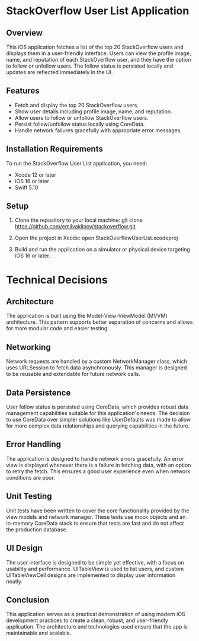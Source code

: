 # StackOverflow User List Application

## Overview
This iOS application fetches a list of the top 20 StackOverflow users and displays them in a user-friendly interface. Users can view the profile image, name, and reputation of each StackOverflow user, and they have the option to follow or unfollow users. The follow status is persisted locally and updates are reflected immediately in the UI.

## Features
- Fetch and display the top 20 StackOverflow users.
- Show user details including profile image, name, and reputation.
- Allow users to follow or unfollow StackOverflow users.
- Persist follow/unfollow status locally using CoreData.
- Handle network failures gracefully with appropriate error messages.

## Installation Requirements
To run the StackOverflow User List application, you need:

- Xcode 12 or later
- iOS 16 or later
- Swift 5.10

## Setup
1. Clone the repository to your local machine:
git clone https://github.com/emilvaklinov/stackoverflow.git

2. Open the project in Xcode:
open StackOverflowUserList.xcodeproj

3. Build and run the application on a simulator or physical device targeting iOS 16 or later.

# Technical Decisions
## Architecture
The application is built using the Model-View-ViewModel (MVVM) architecture. This pattern supports better separation of concerns and allows for more modular code and easier testing.

## Networking
Network requests are handled by a custom NetworkManager class, which uses URLSession to fetch data asynchronously. This manager is designed to be reusable and extendable for future network calls.

## Data Persistence
User follow status is persisted using CoreData, which provides robust data management capabilities suitable for this application's needs. The decision to use CoreData over simpler solutions like UserDefaults was made to allow for more complex data relationships and querying capabilities in the future.

## Error Handling
The application is designed to handle network errors gracefully. An error view is displayed whenever there is a failure in fetching data, with an option to retry the fetch. This ensures a good user experience even when network conditions are poor.

## Unit Testing
Unit tests have been written to cover the core functionality provided by the view models and network manager. These tests use mock objects and an in-memory CoreData stack to ensure that tests are fast and do not affect the production database.

## UI Design
The user interface is designed to be simple yet effective, with a focus on usability and performance. UITableView is used to list users, and custom UITableViewCell designs are implemented to display user information neatly.

## Conclusion
This application serves as a practical demonstration of using modern iOS development practices to create a clean, robust, and user-friendly application. The architecture and technologies used ensure that the app is maintainable and scalable.
